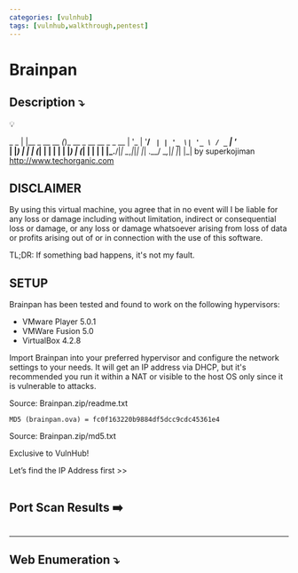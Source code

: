 ```yaml
---
categories: [vulnhub]
tags: [vulnhub,walkthrough,pentest]
---
```

# Brainpan


## **Description ⤵️**


💡

 _               _
| |__  _ __ __ _(_)_ __  _ __   __ _ _ __
| '_ \| '__/ _` | | '_ \| '_ \ / _` | '_ \
| |_) | | | (_| | | | | | |_) | (_| | | | |
|_.__/|_|  \__,_|_|_| |_| .__/ \__,_|_| |_|
                        |_|
                            by superkojiman
                 http://www.techorganic.com

DISCLAIMER
----------
By using this virtual machine, you agree that in no event will I be liable
for any loss or damage including without limitation, indirect or
consequential loss or damage, or any loss or damage whatsoever arising
from loss of data or profits arising out of or in connection with the use
of this software.

TL;DR: If something bad happens, it's not my fault.

SETUP
-----
Brainpan has been tested and found to work on the following hypervisors:
-    VMware Player 5.0.1
-    VMWare Fusion 5.0
-    VirtualBox 4.2.8

Import Brainpan into your preferred hypervisor and configure the network
settings to your needs. It will get an IP address via DHCP, but it's
recommended you run it within a NAT or visible to the host OS only since it
is vulnerable to attacks.

Source: Brainpan.zip/readme.txt

```
MD5 (brainpan.ova) = fc0f163220b9884df5dcc9cdc45361e4

```

Source: Brainpan.zip/md5.txt

Exclusive to VulnHub!



Let’s find the IP Address first >>

```bash

```

## Port Scan Results ➡️

```bash

```

---

## Web Enumeration ⤵️